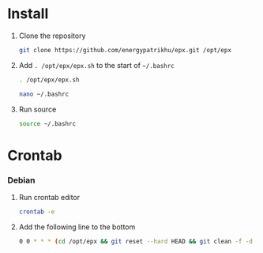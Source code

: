 # Install
1. Clone the repository
    ```bash
    git clone https://github.com/energypatrikhu/epx.git /opt/epx
    ```
2. Add `. /opt/epx/epx.sh` to the start of `~/.bashrc`
    ```bash
    . /opt/epx/epx.sh
    ```
    ```bash
    nano ~/.bashrc
    ```
4. Run source
    ```bash
    source ~/.bashrc
    ```

# Crontab

### Debian
1. Run crontab editor
    ```bash
    crontab -e
    ```
2. Add the following line to the bottom
    ```bash
    0 0 * * * (cd /opt/epx && git reset --hard HEAD && git clean -f -d && git pull)
    ```
